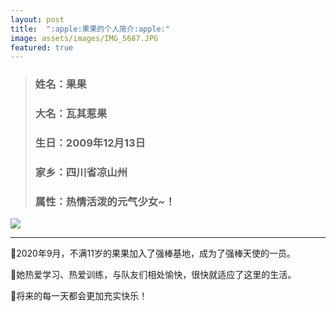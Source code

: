 ```yaml
---
layout: post
title:  ":apple:果果的个人简介:apple:"
image: assets/images/IMG_5687.JPG
featured: true
---
```

> ### 姓名：果果
> ### 大名：瓦其惹果
> ### 生日：2009年12月13日
> ### 家乡：四川省凉山州
> ### 属性：热情活泼的元气少女~！

![](https://i.loli.net/2021/03/14/1Sl9dAYD6ItkzaX.jpg)

***

:apple:2020年9月，不满11岁的果果加入了强棒基地，成为了强棒天使的一员。

:apple:她热爱学习、热爱训练，与队友们相处愉快，很快就适应了这里的生活。

:apple:将来的每一天都会更加充实快乐！
